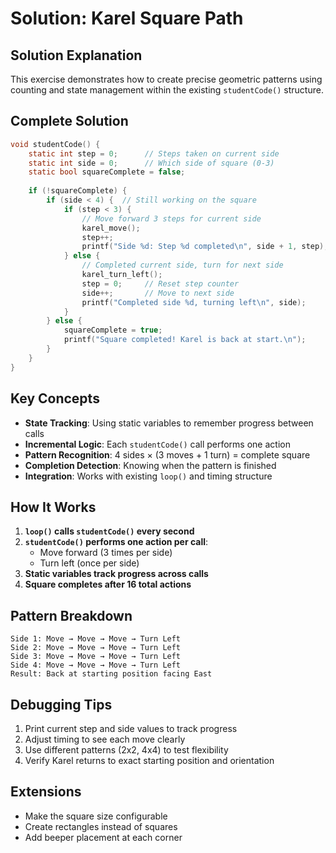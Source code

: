 # Solution: Karel Square Path

## Solution Explanation
This exercise demonstrates how to create precise geometric patterns using counting and state management within the existing `studentCode()` structure.

## Complete Solution
```c
void studentCode() {
    static int step = 0;      // Steps taken on current side
    static int side = 0;      // Which side of square (0-3)
    static bool squareComplete = false;
    
    if (!squareComplete) {
        if (side < 4) {  // Still working on the square
            if (step < 3) {
                // Move forward 3 steps for current side
                karel_move();
                step++;
                printf("Side %d: Step %d completed\n", side + 1, step);
            } else {
                // Completed current side, turn for next side
                karel_turn_left();
                step = 0;     // Reset step counter
                side++;       // Move to next side
                printf("Completed side %d, turning left\n", side);
            }
        } else {
            squareComplete = true;
            printf("Square completed! Karel is back at start.\n");
        }
    }
}
```


## Key Concepts
- **State Tracking**: Using static variables to remember progress between calls
- **Incremental Logic**: Each `studentCode()` call performs one action
- **Pattern Recognition**: 4 sides × (3 moves + 1 turn) = complete square
- **Completion Detection**: Knowing when the pattern is finished
- **Integration**: Works with existing `loop()` and timing structure

## How It Works
1. **`loop()` calls `studentCode()` every second**
2. **`studentCode()` performs one action per call**:
   - Move forward (3 times per side)
   - Turn left (once per side)
3. **Static variables track progress across calls**
4. **Square completes after 16 total actions**

## Pattern Breakdown
```
Side 1: Move → Move → Move → Turn Left
Side 2: Move → Move → Move → Turn Left  
Side 3: Move → Move → Move → Turn Left
Side 4: Move → Move → Move → Turn Left
Result: Back at starting position facing East
```

## Debugging Tips
1. Print current step and side values to track progress
2. Adjust timing to see each move clearly
3. Use different patterns (2x2, 4x4) to test flexibility
4. Verify Karel returns to exact starting position and orientation

## Extensions
- Make the square size configurable
- Create rectangles instead of squares
- Add beeper placement at each corner
